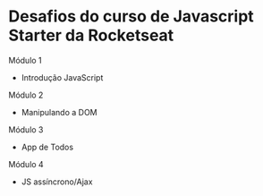 # Desafios do curso de Javascript Starter da Rocketseat

Módulo 1  
- Introdução JavaScript  

Módulo 2  
- Manipulando a DOM  

Módulo 3  
- App de Todos  

Módulo 4  
- JS assíncrono/Ajax  